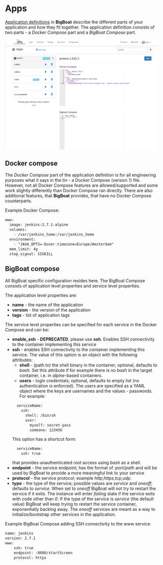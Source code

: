 # Apps
[Application definitions](/apps) in **BigBoat** describe the different parts of your application and how they fit together. The application definition consists of two parts - a *Docker Compose* part and a *BigBoat Compose* part.

![Apps page](../screenshots/apps.png)

## Docker compose
The *Docker Compose* part of the application definition is for all engineering purposes what it says in the tin - a Docker Compose (version 1) file. However, not all Docker Compose features are allowed/supported and some work slightly differently than Docker Compose ran directly. There are also additional features, that **BigBoat** provides, that have no Docker Compose counterparts.

Example Docker Compose:
```
www:
  image: jenkins:2.7.1-alpine
  volumes:
    - /var/jenkins_home:/var/jenkins_home
  environment:
    - "JAVA_OPTS=-Duser.timezone=Europe/Amsterdam"
  mem_limit: 4g
  stop_signal: SIGKILL
```

## BigBoat compose
All BigBoat specific configuration resides here. The BigBoat Compose consists of application level properties and service level properties.

The application level properties are:

  - **name** - the name of the application
  - **version** - the version of the application
  - **tags** - list of application tags

The service level properties can be specified for each service in the Docker Compose and can be:

  - **enable_ssh** - **DEPRECATED**, please use **ssh**. Enables SSH connectivity to the container implementing this service
  - **ssh** - enables SSH connectivity to the container implementing this service. The value of this option is an object with the following attributes:
    - **shell** - (path to) the shell binary in the container; optional, defaults to *bash*. Set this attribute if for example there is no *bash* in the target container, i.e. in *alpine*-based containers.
    - **users** - login credentials; optional, defaults to empty list (no authentication is enforced). The users are specified as a YAML object where the keys are usernames and the values - passwords. For example:
    ```
      serviceName:
        ssh:
          shell: /bin/sh
          user:
            myself: secret-pass
            someone: 123456
    ```
    This option has a shortcut form:
    ```
      serviceName:
        ssh: true
    ```
    that provides unauthenticated *root* access using *bash* as a shell.
  - **endpoint** - the service endpoint; has the format of *:port/path* and will be used by BigBoat to provide a more meaningful link to your service
  - **protocol** - the service protocol; example *http,https,tcp,udp*.
  - **type** - the type of the service; possible values are *service* and *oneoff*; defaults to *service*.
  When set to *oneoff* BigBoat will not try to restart the service if it exits. The instance will enter *failing* state if the service exits with code other than *0*. If the type of the service is *service* (the default value) BigBoat will keep trying to restart the service container, exponentially backing away. The *oneoff* services are meant as a way to initialize/bootstrap other services in the application.

  Example BigBoat Compose adding SSH connectivity to the www service:
  ```
  name: jenkins
  version: 2.7.1
  www:
      ssh: true
      endpoint: :8080/startScreen
      protocol: https
  ```
